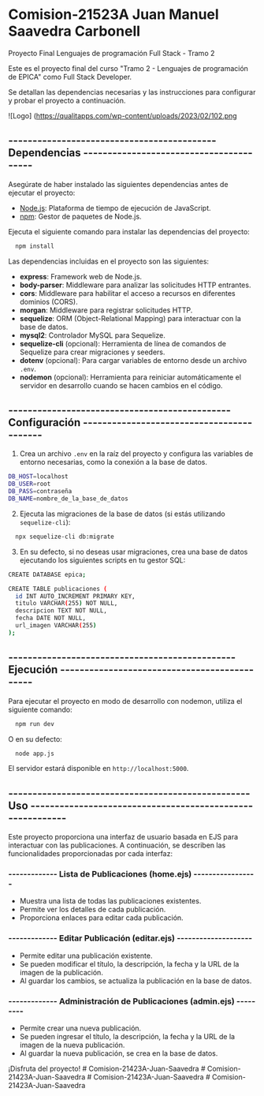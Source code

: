 # Comision-21523A Juan Manuel Saavedra Carbonell
Proyecto Final Lenguajes de programación Full Stack - Tramo 2

Este es el proyecto final del curso "Tramo 2 - Lenguajes de programación de EPICA" como Full Stack Developer.

Se detallan las dependencias necesarias y las instrucciones para configurar y probar el proyecto a continuación.

![Logo] (https://qualitapps.com/wp-content/uploads/2023/02/102.png

## ------------------------------------------- Dependencias ---------------------------------------- 

Asegúrate de haber instalado las siguientes dependencias antes de ejecutar el proyecto:

- [Node.js](https://nodejs.org/): Plataforma de tiempo de ejecución de JavaScript.
- [npm](https://www.npmjs.com/): Gestor de paquetes de Node.js.

Ejecuta el siguiente comando para instalar las dependencias del proyecto:

```bash
  npm install
```

Las dependencias incluidas en el proyecto son las siguientes:

- **express**: Framework web de Node.js.
- **body-parser**: Middleware para analizar las solicitudes HTTP entrantes.
- **cors**: Middleware para habilitar el acceso a recursos en diferentes dominios (CORS).
- **morgan**: Middleware para registrar solicitudes HTTP.
- **sequelize**: ORM (Object-Relational Mapping) para interactuar con la base de datos.
- **mysql2**: Controlador MySQL para Sequelize.
- **sequelize-cli** (opcional): Herramienta de línea de comandos de Sequelize para crear migraciones y seeders.
- **dotenv** (opcional): Para cargar variables de entorno desde un archivo `.env`.
- **nodemon** (opcional): Herramienta para reiniciar automáticamente el servidor en desarrollo cuando se hacen cambios en el código.

## ---------------------------------------------- Configuración ------------------------------------------

1. Crea un archivo `.env` en la raíz del proyecto y configura las variables de entorno necesarias, como la conexión a la base de datos.

```bash
DB_HOST=localhost
DB_USER=root
DB_PASS=contraseña
DB_NAME=nombre_de_la_base_de_datos
```

2. Ejecuta las migraciones de la base de datos (si estás utilizando `sequelize-cli`):

```bash
  npx sequelize-cli db:migrate
```

3. En su defecto, si no deseas usar migraciones, crea una base de datos ejecutando los siguientes scripts en tu gestor SQL:

```bash
CREATE DATABASE epica;

CREATE TABLE publicaciones (
  id INT AUTO_INCREMENT PRIMARY KEY,
  titulo VARCHAR(255) NOT NULL,
  descripcion TEXT NOT NULL,
  fecha DATE NOT NULL,
  url_imagen VARCHAR(255)
);
```

## ----------------------------------------------- Ejecución ---------------------------------------------

Para ejecutar el proyecto en modo de desarrollo con nodemon, utiliza el siguiente comando:

```bash
  npm run dev
```

O en su defecto:

```bash
  node app.js
```

El servidor estará disponible en `http://localhost:5000`.

## -------------------------------------------------- Uso ----------------------------------------------------------

Este proyecto proporciona una interfaz de usuario basada en EJS para interactuar con las publicaciones. A continuación, se describen las funcionalidades proporcionadas por cada interfaz:

### ------------- Lista de Publicaciones  (home.ejs) -----------------

- Muestra una lista de todas las publicaciones existentes.
- Permite ver los detalles de cada publicación.
- Proporciona enlaces para editar cada publicación.

### ------------- Editar Publicación (editar.ejs) --------------------

- Permite editar una publicación existente.
- Se pueden modificar el título, la descripción, la fecha y la URL de la imagen de la publicación.
- Al guardar los cambios, se actualiza la publicación en la base de datos.

### ------------- Administración de Publicaciones (admin.ejs) ---------

- Permite crear una nueva publicación.
- Se pueden ingresar el título, la descripción, la fecha y la URL de la imagen de la nueva publicación.
- Al guardar la nueva publicación, se crea en la base de datos.

¡Disfruta del proyecto!
#   C o m i s i o n - 2 1 4 2 3 A - J u a n - S a a v e d r a 
 
 #   C o m i s i o n - 2 1 4 2 3 A - J u a n - S a a v e d r a 
 
 #   C o m i s i o n - 2 1 4 2 3 A - J u a n - S a a v e d r a 
 
 #   C o m i s i o n - 2 1 4 2 3 A - J u a n - S a a v e d r a 
 
 
